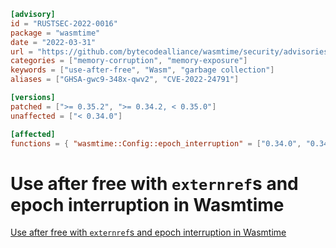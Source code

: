 ```toml
[advisory]
id = "RUSTSEC-2022-0016"
package = "wasmtime"
date = "2022-03-31"
url = "https://github.com/bytecodealliance/wasmtime/security/advisories/GHSA-gwc9-348x-qwv2"
categories = ["memory-corruption", "memory-exposure"]
keywords = ["use-after-free", "Wasm", "garbage collection"]
aliases = ["GHSA-gwc9-348x-qwv2", "CVE-2022-24791"]

[versions]
patched = [">= 0.35.2", ">= 0.34.2, < 0.35.0"]
unaffected = ["< 0.34.0"]

[affected]
functions = { "wasmtime::Config::epoch_interruption" = ["0.34.0", "0.34.1", "0.35.0", "0.35.1"] }
```

# Use after free with `externref`s and epoch interruption in Wasmtime

[Use after free with `externref`s and epoch interruption in Wasmtime](https://github.com/bytecodealliance/wasmtime/security/advisories/GHSA-gwc9-348x-qwv2)
